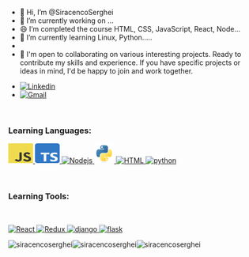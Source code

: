 
- 👋 Hi, I’m @SiracencoSerghei
  <br>
- 🔭 I’m currently working on ...
- 😄 I’m completed the course  HTML, CSS, JavaScript, React, Node...
- 🌱 I’m currently learning Linux, Python.....
- <br>
- 👯 I'm open to collaborating on various interesting projects. Ready to contribute my skills and experience. If you have specific projects or ideas in mind, I'd be happy to join and work together.
<!-- - 🤔 I’m looking for help with ... -->
<!-- - 💬 Ask me about ...
- 📫 How to reach me: ...
- 😄 Pronouns: ...
- ⚡ Fun fact: ...
- :man_scientist:
- - :lab_coat: -->

- [![Linkedin](https://img.shields.io/badge/-Siracenco_Serghei-blue?style=flat&logo=Linkedin&logoColor=white)](https://www.linkedin.com/in/siracenco-serghei/)
- [![Gmail](https://img.shields.io/badge/-Contact_me_via_Gmail-c14438?style=flat&logo=Gmail&logoColor=white&color=BB001B)](mailto:siracencoserghei@gmail.com)
  
<br>
<h3 align="left">Learning Languages:</h3>
<p align="left"> 
<a href="https://developer.mozilla.org/en-US/docs/Web/javascript" target="_blank" rel="noreferrer"> <img src="JavaScript-logo.png" alt="Javascript" width="50" height="40"/> 
<a href="https://www.typescriptlang.org/" target="_blank" rel="noreferrer"> <img src="Typescript_logo_2020.png" alt="Typescript" width="50" height="40"/>  </a>
<a href="https://nodejs.org/en/learn/getting-started/introduction-to-nodejs" target="_blank" rel="noreferrer"> <img src="https://upload.wikimedia.org/wikipedia/commons/d/d9/Node.js_logo.svg" alt="Nodejs" width="90" height="40"/>  </a>
<a href="https://www.python.org" target="_blank" rel="noreferrer"> <img src="https://raw.githubusercontent.com/devicons/devicon/master/icons/python/python-original.svg" alt="python" width="40" height="40"/> </a>
<a href="https://developer.mozilla.org/en-US/docs/Web/HTML" target="_blank" rel="noreferrer"> <img src="https://upload.wikimedia.org/wikipedia/commons/6/61/HTML5_logo_and_wordmark.svg" alt="HTML" width="40" height="40"/> </a>
<a href="https://developer.mozilla.org/en-US/docs/Web/CSS" target="_blank" rel="noreferrer"> <img src="https://upload.wikimedia.org/wikipedia/commons/d/d5/CSS3_logo_and_wordmark.svg" alt="python" width="40" height="40"/> </a>
</p>
<br>
<h3 align="left">Learning Tools:</h3>
<br>
<p align="left"> 
  <a href="https://react.dev/" target="_blank" rel="noreferrer"> <img src="https://upload.wikimedia.org/wikipedia/commons/4/47/React.svg" alt="React" width="50" height="30"/> </a>
  <a href="https://redux-toolkit.js.org/" target="_blank" rel="noreferrer"> <img src="https://upload.wikimedia.org/wikipedia/commons/4/49/Redux.png" alt="Redux" width="50" height="30"/> </a>
  <a href="https://www.djangoproject.com" target="_blank" rel="noreferrer"> <img src="https://upload.wikimedia.org/wikipedia/commons/7/75/Django_logo.svg" alt="django" width="90" height="30"/> </a>
  <a href="https://flask.palletsprojects.com/en/2.2.x/" target="_blank" rel="noreferrer"> <img src="https://upload.wikimedia.org/wikipedia/commons/thumb/3/3c/Flask_logo.svg/1200px-Flask_logo.svg.png" alt="flask" width="90" height="30"/> </a>
</p>



<p><img align="left" src="https://github-readme-stats.vercel.app/api/top-langs?username=siracencoserghei&show_icons=true&theme=dracula&locale=en&layout=compact" alt="siracencoserghei"  /></p>

<p><img align="left" src="https://github-readme-stats.vercel.app/api?username=siracencoserghei&show_icons=true&theme=cobalt" alt="siracencoserghei"  /></p>

<p><img align="left" src="https://github-readme-streak-stats.herokuapp.com/?user=siracencoserghei&theme=cobalt" alt="siracencoserghei"  /></p>

